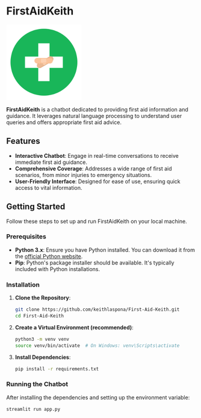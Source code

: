 # FirstAidKeith

<img src="FirstAidKeithLogo.png" alt="FirstAidKeith Logo" width="200"/>

**FirstAidKeith** is a chatbot dedicated to providing first aid information and guidance. It leverages natural language processing to understand user queries and offers appropriate first aid advice.

## Features

- **Interactive Chatbot**: Engage in real-time conversations to receive immediate first aid guidance.
- **Comprehensive Coverage**: Addresses a wide range of first aid scenarios, from minor injuries to emergency situations.
- **User-Friendly Interface**: Designed for ease of use, ensuring quick access to vital information.

## Getting Started

Follow these steps to set up and run FirstAidKeith on your local machine.

### Prerequisites

- **Python 3.x**: Ensure you have Python installed. You can download it from the [official Python website](https://www.python.org/downloads/).
- **Pip**: Python's package installer should be available. It's typically included with Python installations.

### Installation

1. **Clone the Repository**:

   ```bash
   git clone https://github.com/keithlaspona/First-Aid-Keith.git
   cd First-Aid-Keith

2. **Create a Virtual Environment (recommended)**:

   ```bash
   python3 -m venv venv
   source venv/bin/activate  # On Windows: venv\Scripts\activate

3. **Install Dependencies**:

   ```bash
   pip install -r requirements.txt

### Running the Chatbot

After installing the dependencies and setting up the environment variable:

   ```bash
   streamlit run app.py
